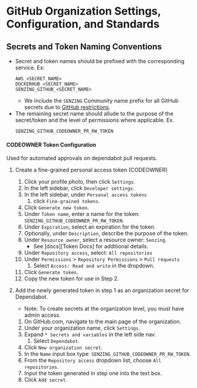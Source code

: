 # GitHub Organization Settings, Configuration, and Standards

## Secrets and Token Naming Conventions

* Secret and token names should be prefixed with the corresponding service. Ex:
  ```console
  AWS_<SECRET_NAME>
  DOCKERHUB_<SECRET_NAME>
  SENZING_GITHUB_<SECRET_NAME>
  ```
  * We include the `SENZING` Community name prefix for all GitHub secrets due to [GitHub restrictions].
* The remaining secret name should allude to the purpose of the secret/token and the level of permissions where applicable. Ex.
  ```console
  SENZING_GITHUB_CODEOWNER_PR_RW_TOKEN
  ```

#### CODEOWNER Token Configuration

Used for automated approvals on dependabot pull requests.

1. Create a fine-grained personal access token (CODEOWNER)
    1. Click your profile photo, then click `Settings`.
    1. In the left sidebar, click `Developer settings`.
    1. In the left sidebar, under  `Personal access tokens`
        1. click `Fine-grained tokens`.
    1. Click `Generate new token`.
    1. Under `Token name`, enter a name for the token: `SENZING_GITHUB_CODEOWNER_PR_RW_TOKEN`.
    1. Under `Expiration`, select an expiration for the token.
    1. Optionally, under `Description`, describe the purpose of the token.
    1. Under `Resource owner`, select a resource owner: `Senzing`.
        - See [docs][Token Docs] for additional details.
    1. Under `Repository access`, select: `All repositories`
    1. Under `Permissions` > `Repository Permissions` > `Pull requests`
        1. Select `Access: Read and write` in the dropdown.
    1. Click `Generate token`.
    1. Copy the new token for use in Step 2.

2. Add the newly generated token in step 1 as an organization secret for Dependabot.
    - Note: To create secrets at the organization level, you must have admin access.
    1. On GitHub.com, navigate to the main page of the organization.
    1. Under your organization name, click  `Settings`.
    1. Expand `* Secrets and variables` in the left side nav.
        1. Select `Dependabot`.
    1. Click `New organization secret`.
    1. In the `Name` input box type: `SENZING_GITHUB_CODEOWNER_PR_RW_TOKEN`.
    1. From the `Repository access` dropdown list, choose `All repositories`.
    1. Input the token generated in step one into the text box.
    1. Click `Add secret`.


    [GitHub restrictions]: https://docs.github.com/en/actions/security-guides/encrypted-secrets